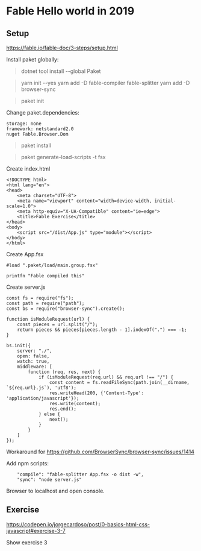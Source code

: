 # Fable Hello world in 2019

## Setup

https://fable.io/fable-doc/3-steps/setup.html

Install paket globally:
> dotnet tool install --global Paket

> yarn init --yes
> yarn add -D fable-compiler fable-splitter
> yarn add -D browser-sync

> paket init

Change paket.dependencies:

```
storage: none
framework: netstandard2.0
nuget Fable.Browser.Dom
```

> paket install

> paket generate-load-scripts -t fsx

Create index.html

```
<!DOCTYPE html>
<html lang="en">
<head>
    <meta charset="UTF-8">
    <meta name="viewport" content="width=device-width, initial-scale=1.0">
    <meta http-equiv="X-UA-Compatible" content="ie=edge">
    <title>Fable Exercise</title>
</head>
<body>
    <script src="/dist/App.js" type="module"></script>
</body>
</html>
```

Create App.fsx

```
#load ".paket/load/main.group.fsx"

printfn "Fable compiled this"
```

Create server.js

```
const fs = require("fs");
const path = require("path");
const bs = require("browser-sync").create();

function isModuleRequest(url) {
    const pieces = url.split("/");
    return pieces && pieces[pieces.length - 1].indexOf(".") === -1;
}

bs.init({
    server: "./",
    open: false,
    watch: true,
    middleware: [
        function (req, res, next) {
            if (isModuleRequest(req.url) && req.url !== "/") {
                const content = fs.readFileSync(path.join(__dirname, `${req.url}.js`), 'utf8');
                res.writeHead(200, {'Content-Type': 'application/javascript'});
                res.write(content);
                res.end();
            } else {
                next();
            }
        }
    ]
});
```

Workaround for https://github.com/BrowserSync/browser-sync/issues/1414

Add npm scripts:

```
    "compile": "fable-splitter App.fsx -o dist -w",
    "sync": "node server.js"
```

Browser to localhost and open console.

## Exercise

https://codepen.io/jorgecardoso/post/0-basics-html-css-javascript#exercise-3-7

Show exercise 3